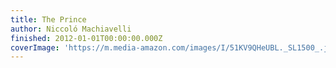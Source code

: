 ```yaml
---
title: The Prince
author: Niccoló Machiavelli
finished: 2012-01-01T00:00:00.000Z
coverImage: 'https://m.media-amazon.com/images/I/51KV9QHeUBL._SL1500_.jpg'
---
```

